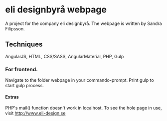 # eli designbyrå webpage

A project for the company eli designbyrå. The webpage is written by Sandra Filipsson.

## Techniques

AngularJS, HTML, CSS/SASS, AngularMaterial, PHP, Gulp

### For frontend.

Navigate to the folder webpage in your commando-prompt. Print gulp to start gulp process.

#### Extras

PHP's mail() function doesn't work in localhost. To see the hole page in use, visit http://www.eli-design.se

